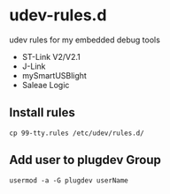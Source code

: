 # udev-rules.d

udev rules for my embedded debug tools

  * ST-Link V2/V2.1
  * J-Link
  * mySmartUSBlight
  * Saleae Logic

## Install rules
``
cp 99-tty.rules /etc/udev/rules.d/
``

## Add user to plugdev Group
``
usermod -a -G plugdev userName
``
